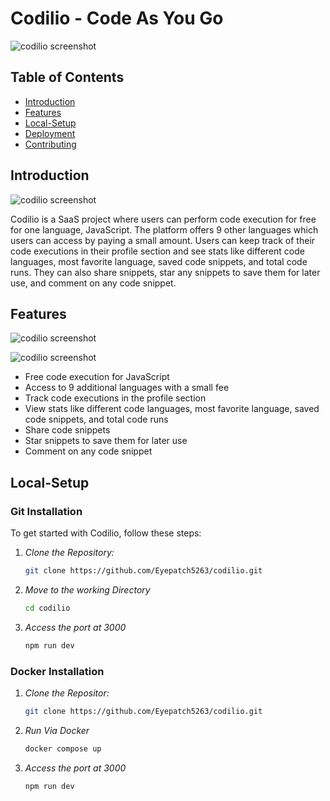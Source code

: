 # Codilio - Code As You Go

![codilio screenshot](https://res.cloudinary.com/dvnrlqqpq/image/upload/v1738501757/Screenshot_2025-02-02_183854_pebwwy.png)

## Table of Contents

- [Introduction](#introduction)
- [Features](#features)
- [Local-Setup](#local)
- [Deployment](#deployment)
- [Contributing](#contributing)

## Introduction
![codilio screenshot](https://res.cloudinary.com/dvnrlqqpq/image/upload/v1738501472/Screenshot_2025-02-02_183138_uhzayo.png)

Codilio is a SaaS project where users can perform code execution for free for one language, JavaScript. The platform offers 9 other languages which users can access by paying a small amount. Users can keep track of their code executions in their profile section and see stats like different code languages, most favorite language, saved code snippets, and total code runs. They can also share snippets, star any snippets to save them for later use, and comment on any code snippet.


## Features

![codilio screenshot](https://res.cloudinary.com/dvnrlqqpq/image/upload/v1738502036/Screenshot_2025-02-02_184304_ukt4km.png)

![codilio screenshot](https://res.cloudinary.com/dvnrlqqpq/image/upload/v1738502038/Screenshot_2025-02-02_184335_bxfphl.png)

- Free code execution for JavaScript
- Access to 9 additional languages with a small fee
- Track code executions in the profile section
- View stats like different code languages, most favorite language, saved code snippets, and total code runs
- Share code snippets
- Star snippets to save them for later use
- Comment on any code snippet

## Local-Setup
### Git Installation
To get started with Codilio, follow these steps:

1. *Clone the Repository:*

   ```sh
   git clone https://github.com/Eyepatch5263/codilio.git
   ```
   
2. *Move to the working Directory*
   ```sh
   cd codilio
   ```
   
3. *Access the port at 3000*
   ```sh
   npm run dev
   ```
   
### Docker Installation
1. *Clone the Repositor:*

   ```sh
   git clone https://github.com/Eyepatch5263/codilio.git
   ```
   
2. *Run Via Docker*
   ```sh
   docker compose up
   ```
   
3. *Access the port at 3000*
   ```sh
   npm run dev
   ```
      

